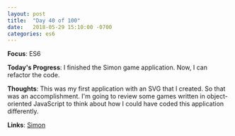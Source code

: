 ```yaml
---
layout: post
title:  "Day 40 of 100"
date:   2018-05-29 15:10:00 -0700
categories: es6
---
```


**Focus**: ES6 

**Today's Progress**: I finished the Simon game application. Now, I can refactor the code.    

**Thoughts**: This was my first application with an SVG that I created. So that was an accomplishment. I'm going to review some games written in object-oriented JavaScript to think about how I could have coded this application differently.  

**Links**: [Simon](https://codepen.io/castlemaninc/pen/YLoWdK)